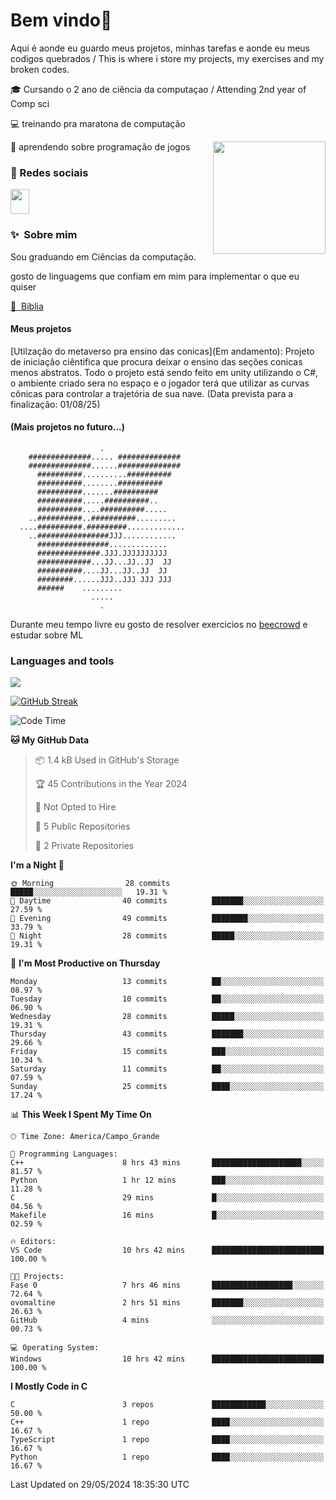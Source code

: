 # Bem vindo👋

Aqui é aonde eu guardo meus projetos, minhas tarefas e aonde eu meus codigos quebrados 
/ This is where i store my projects, my exercises and my broken codes.

🎓 Cursando o 2 ano de ciência da computaçao / Attending 2nd year of Comp sci

💻 treinando pra maratona de computação

👾 aprendendo sobre programação de jogos
<img align='right' src="https://user-images.githubusercontent.com/74038190/212747903-e9bdf048-2dc8-41f9-b973-0e72ff07bfba.gif" height=180 />

### 🔗 Redes sociais


[<img src="https://skillicons.dev/icons?i=linkedin&perline=10" width="30" height="40"/>](https://www.linkedin.com/in/guilherme-zanan-7834a6276)
### ✨&nbsp; Sobre mim
Sou graduando em Ciências da computação. 

gosto de linguagems que confiam em mim para implementar o que eu quiser

[📖&nbsp; Biblia](https://www.amazon.com/Programming-Language-2nd-Brian-Kernighan/dp/0131103628)

#### Meus projetos

[Utilzação do metaverso pra ensino das conicas](Em andamento): Projeto de iniciaçâo ciêntifica que procura deixar o ensino das seçôes conicas menos abstratos. Todo o projeto está sendo feito em unity utilizando o C#, o ambiente criado sera no espaço e o jogador terá que utilizar as curvas cônicas para controlar a trajetória de sua nave. (Data prevista para a finalização: 01/08/25)

#### (Mais projetos no futuro...)

```
                    .                    
    ##############..... ##############   
    ##############......##############   
      ##########..........##########     
      ##########........##########       
      ##########.......##########        
      ##########.....##########..        
      ##########....##########.....      
    ..##########..##########.........    
  ....##########.#########.............  
    ..################JJJ............    
      ################.............      
      ##############.JJJ.JJJJJJJJJJ      
      ############...JJ...JJ..JJ  JJ     
      ##########....JJ...JJ..JJ  JJ      
      ########......JJJ..JJJ JJJ JJJ     
      ######    .........                
                  .....                  
                    .
```

Durante meu tempo livre eu gosto de resolver exercicios no [beecrowd](https://judge.beecrowd.com/) e estudar sobre ML


### Languages and tools
<img src="https://skillicons.dev/icons?i=c,cpp,cs,python,vim,vscode,pycharm,unity,git&perline=10" />




[![GitHub Streak](https://streak-stats.demolab.com?user=Frostbite16&theme=gotham&hide_border=true)](https://git.io/streak-stats)






<!--START_SECTION:waka-->
![Code Time](http://img.shields.io/badge/Code%20Time-20%20hrs%2027%20mins-blue)

**🐱 My GitHub Data** 

> 📦 1.4 kB Used in GitHub's Storage 
 > 
> 🏆 45 Contributions in the Year 2024
 > 
> 🚫 Not Opted to Hire
 > 
> 📜 5 Public Repositories 
 > 
> 🔑 2 Private Repositories 
 > 
**I'm a Night 🦉** 

```text
🌞 Morning                28 commits          █████░░░░░░░░░░░░░░░░░░░░   19.31 % 
🌆 Daytime                40 commits          ███████░░░░░░░░░░░░░░░░░░   27.59 % 
🌃 Evening                49 commits          ████████░░░░░░░░░░░░░░░░░   33.79 % 
🌙 Night                  28 commits          █████░░░░░░░░░░░░░░░░░░░░   19.31 % 
```
📅 **I'm Most Productive on Thursday** 

```text
Monday                   13 commits          ██░░░░░░░░░░░░░░░░░░░░░░░   08.97 % 
Tuesday                  10 commits          ██░░░░░░░░░░░░░░░░░░░░░░░   06.90 % 
Wednesday                28 commits          █████░░░░░░░░░░░░░░░░░░░░   19.31 % 
Thursday                 43 commits          ███████░░░░░░░░░░░░░░░░░░   29.66 % 
Friday                   15 commits          ███░░░░░░░░░░░░░░░░░░░░░░   10.34 % 
Saturday                 11 commits          ██░░░░░░░░░░░░░░░░░░░░░░░   07.59 % 
Sunday                   25 commits          ████░░░░░░░░░░░░░░░░░░░░░   17.24 % 
```


📊 **This Week I Spent My Time On** 

```text
🕑︎ Time Zone: America/Campo_Grande

💬 Programming Languages: 
C++                      8 hrs 43 mins       ████████████████████░░░░░   81.57 % 
Python                   1 hr 12 mins        ███░░░░░░░░░░░░░░░░░░░░░░   11.28 % 
C                        29 mins             █░░░░░░░░░░░░░░░░░░░░░░░░   04.56 % 
Makefile                 16 mins             █░░░░░░░░░░░░░░░░░░░░░░░░   02.59 % 

🔥 Editors: 
VS Code                  10 hrs 42 mins      █████████████████████████   100.00 % 

🐱‍💻 Projects: 
Fase 0                   7 hrs 46 mins       ██████████████████░░░░░░░   72.64 % 
ovomaltine               2 hrs 51 mins       ███████░░░░░░░░░░░░░░░░░░   26.63 % 
GitHub                   4 mins              ░░░░░░░░░░░░░░░░░░░░░░░░░   00.73 % 

💻 Operating System: 
Windows                  10 hrs 42 mins      █████████████████████████   100.00 % 
```

**I Mostly Code in C** 

```text
C                        3 repos             ████████████░░░░░░░░░░░░░   50.00 % 
C++                      1 repo              ████░░░░░░░░░░░░░░░░░░░░░   16.67 % 
TypeScript               1 repo              ████░░░░░░░░░░░░░░░░░░░░░   16.67 % 
Python                   1 repo              ████░░░░░░░░░░░░░░░░░░░░░   16.67 % 
```




 Last Updated on 29/05/2024 18:35:30 UTC
<!--END_SECTION:waka-->
